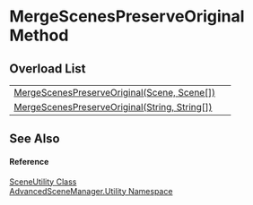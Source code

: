 # MergeScenesPreserveOriginal Method


## Overload List
<table>
<tr>
<td><a href="M_AdvancedSceneManager_Utility_SceneUtility_MergeScenesPreserveOriginal">MergeScenesPreserveOriginal(Scene, Scene[])</a></td>
<td> </td></tr>
<tr>
<td><a href="M_AdvancedSceneManager_Utility_SceneUtility_MergeScenesPreserveOriginal_1">MergeScenesPreserveOriginal(String, String[])</a></td>
<td> </td></tr>
</table>

## See Also


#### Reference
<a href="T_AdvancedSceneManager_Utility_SceneUtility">SceneUtility Class</a>  
<a href="N_AdvancedSceneManager_Utility">AdvancedSceneManager.Utility Namespace</a>  
